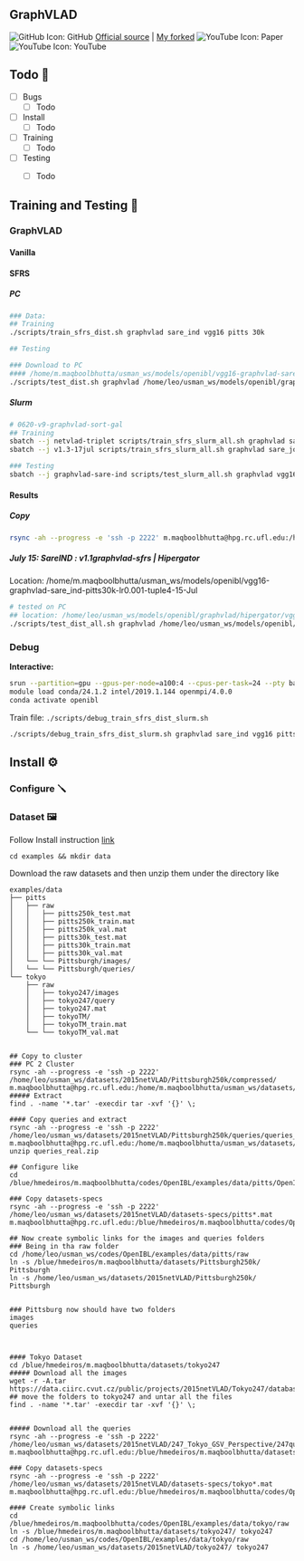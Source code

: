 ## GraphVLAD

![GitHub Icon](https://img.icons8.com/fluent/24/000000/github.png): GitHub [Official source](https://github.com/yxgeee/OpenIBL) | [My forked](https://github.com/UsmanMaqbool/OpenIBL)
![YouTube Icon](https://img.icons8.com/fluent/24/000000/pdf.png): Paper
![YouTube Icon](https://img.icons8.com/fluent/24/000000/youtube-play.png): YouTube

## Todo 📝

- [ ] Bugs
    - [ ] Todo
- [ ] Install
    - [ ] Todo
- [ ] Training
    - [ ] Todo
- [ ] Testing
    - [ ] Todo



## Training and Testing 🚀
### GraphVLAD
#### Vanilla
#### SFRS




##### PC

```sh
### Data: 
## Training
./scripts/train_sfrs_dist.sh graphvlad sare_ind vgg16 pitts 30k

## Testing

### Download to PC
#### /home/m.maqboolbhutta/usman_ws/models/openibl/vgg16-graphvlad-sare_ind-pitts30k-lr0.001-tuple4-06-Jul/checkpoint3_4.pth.tar
./scripts/test_dist.sh graphvlad /home/leo/usman_ws/models/openibl/graphvlad/checkpoint3_4.pth.tar

```
##### Slurm

```sh
# 0620-v9-graphvlad-sort-gal 
## Training
sbatch --j netvlad-triplet scripts/train_sfrs_slurm_all.sh graphvlad sare_ind vgg16 pitts 30k
sbatch --j v1.3-17jul scripts/train_sfrs_slurm_all.sh graphvlad sare_joint vgg16 pitts 30k

### Testing
sbatch --j graphvlad-sare-ind scripts/test_slurm_all.sh graphvlad vgg16 pitts 30k /home/m.maqboolbhutta/usman_ws/models/openibl/graphvlad/

```

#### Results

##### Copy
```sh
rsync -ah --progress -e 'ssh -p 2222' m.maqboolbhutta@hpg.rc.ufl.edu:/home/m.maqboolbhutta/usman_ws/models/openibl/vgg16-graphvlad-sare_ind-pitts30k-lr0.001-tuple4-17-Jul ~/usman_ws/models/openibl/graphvlad/hipergator/
```

##### July 15: SareIND : v1.1graphvlad-sfrs | Hipergator
Location: /home/m.maqboolbhutta/usman_ws/models/openibl/vgg16-graphvlad-sare_ind-pitts30k-lr0.001-tuple4-15-Jul
```sh
# tested on PC
## location: /home/leo/usman_ws/models/openibl/graphvlad/hipergator/vgg16-graphvlad-sare_ind-pitts30k-lr0.001-tuple4-15-Jul 
./scripts/test_dist_all.sh graphvlad /home/leo/usman_ws/models/openibl/graphvlad/hipergator/vgg16-graphvlad-sare_ind-pitts30k-lr0.001-tuple4-17-Jul 

```



### Debug
**Interactive:**
```sh
srun --partition=gpu --gpus-per-node=a100:4 --cpus-per-task=24 --pty bash
module load conda/24.1.2 intel/2019.1.144 openmpi/4.0.0
conda activate openibl
```
Train file: `./scripts/debug_train_sfrs_dist_slurm.sh`
```sh
./scripts/debug_train_sfrs_dist_slurm.sh graphvlad sare_ind vgg16 pitts 30k
```
## Install ⚙️

### Configure 🪛

### Dataset 🖼️

Follow Install instruction [link](https://github.com/yxgeee/OpenIBL/blob/master/docs/INSTALL.md)

```shell
cd examples && mkdir data
```
Download the raw datasets and then unzip them under the directory like
```shell
examples/data
├── pitts
│   ├── raw
│   │   ├── pitts250k_test.mat
│   │   ├── pitts250k_train.mat
│   │   ├── pitts250k_val.mat
│   │   ├── pitts30k_test.mat
│   │   ├── pitts30k_train.mat
│   │   ├── pitts30k_val.mat
│   └── └── Pittsburgh/images/
│   └── └── Pittsburgh/queries/
└── tokyo
    ├── raw
    │   ├── tokyo247/images
    │   ├── tokyo247/query    
    │   ├── tokyo247.mat
    │   ├── tokyoTM/
    │   ├── tokyoTM_train.mat
    └── └── tokyoTM_val.mat


## Copy to cluster
### PC 2 Cluster
rsync -ah --progress -e 'ssh -p 2222' /home/leo/usman_ws/datasets/2015netVLAD/Pittsburgh250k/compressed/ m.maqboolbhutta@hpg.rc.ufl.edu:/home/m.maqboolbhutta/usman_ws/datasets/Pittsburgh250k/images/
##### Extract
find . -name '*.tar' -execdir tar -xvf '{}' \;

#### Copy queries and extract
rsync -ah --progress -e 'ssh -p 2222' /home/leo/usman_ws/datasets/2015netVLAD/Pittsburgh250k/queries/queries_real.zip m.maqboolbhutta@hpg.rc.ufl.edu:/home/m.maqboolbhutta/usman_ws/datasets/Pittsburgh250k/queries/
unzip queries_real.zip

## Configure like
cd /blue/hmedeiros/m.maqboolbhutta/codes/OpenIBL/examples/data/pitts/OpenIBL/examples/data/pitts/raw/

### Copy datasets-specs
rsync -ah --progress -e 'ssh -p 2222' /home/leo/usman_ws/datasets/2015netVLAD/datasets-specs/pitts*.mat m.maqboolbhutta@hpg.rc.ufl.edu:/blue/hmedeiros/m.maqboolbhutta/codes/OpenIBL/examples/data/pitts/OpenIBL/examples/data/pitts/raw/

## Now create symbolic links for the images and queries folders
### Being in tha raw folder
cd /home/leo/usman_ws/codes/OpenIBL/examples/data/pitts/raw
ln -s /blue/hmedeiros/m.maqboolbhutta/datasets/Pittsburgh250k/ Pittsburgh
ln -s /home/leo/usman_ws/datasets/2015netVLAD/Pittsburgh250k/ Pittsburgh 


### Pittsburg now should have two folders
images
queries



#### Tokyo Dataset
cd /blue/hmedeiros/m.maqboolbhutta/datasets/tokyo247
##### Download all the images
wget -r -A.tar https://data.ciirc.cvut.cz/public/projects/2015netVLAD/Tokyo247/database_gsv_vga/
## move the folders to tokyo247 and untar all the files
find . -name '*.tar' -execdir tar -xvf '{}' \;


##### Download all the queries
rsync -ah --progress -e 'ssh -p 2222' /home/leo/usman_ws/datasets/2015netVLAD/247_Tokyo_GSV_Perspective/247query_v3.zip m.maqboolbhutta@hpg.rc.ufl.edu:/blue/hmedeiros/m.maqboolbhutta/datasets/tokyo247/

### Copy datasets-specs
rsync -ah --progress -e 'ssh -p 2222' /home/leo/usman_ws/datasets/2015netVLAD/datasets-specs/tokyo*.mat m.maqboolbhutta@hpg.rc.ufl.edu:/blue/hmedeiros/m.maqboolbhutta/codes/OpenIBL/examples/data/tokyo/raw/

#### Create symbolic links
cd /blue/hmedeiros/m.maqboolbhutta/codes/OpenIBL/examples/data/tokyo/raw
ln -s /blue/hmedeiros/m.maqboolbhutta/datasets/tokyo247/ tokyo247
cd /home/leo/usman_ws/codes/OpenIBL/examples/data/tokyo/raw
ln -s /home/leo/usman_ws/datasets/2015netVLAD/tokyo247/ tokyo247
```